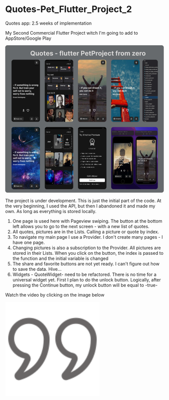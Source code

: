 # Quotes-Pet_Flutter_Project_2
Quotes app: 2.5 weeks of implementation 

My Second Сommercial Flutter Project witch I'm going to add to AppStore/Google Play

![Optional Text](xmotive/assets/Images/markdown.jpeg)

The project is under development. This is just the initial part of the code. At the very beginning, I used the API, but then I abandoned it and made my own. As long as everything is stored locally.

1) One page is used here with Pageview swiping. The button at the bottom left allows you to go to the next screen - with a new list of quotes. 
2) All quotes, pictures are in the Lists. Calling a picture or quote by index. 
3) To navigate my main page I use a Provider. I don't create many pages - I have one page. 
4) Changing pictures is also a subscription to the Provider. All pictures are stored in their Lists. When you click on the button, the index is passed to the function and the initial variable is changed 
5) The share and favorite buttons are not yet ready. I can't figure out how to save the data. Hive...
6) Widgets - QuoteWidget- need to be refactored. There is no time for a universal widget yet. First I plan to do the unlock button. Logically, after pressing the Continue button, my unlock button will be equal to -true-

Watch the video by clicking on the image below

[<img alt="alt_text" width="300px" src="xmotive/assets/Images/basic/quote.png" />](https://youtube.com/shorts/0yrAIc6i8g4)
